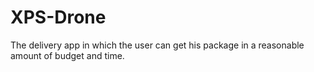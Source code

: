 # XPS-Drone
The delivery app in which the user can get his package in a reasonable amount of budget and time.
